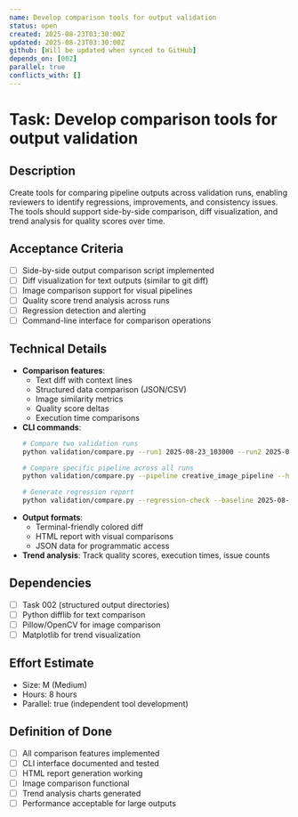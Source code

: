```yaml
---
name: Develop comparison tools for output validation
status: open
created: 2025-08-23T03:30:00Z
updated: 2025-08-23T03:30:00Z
github: [Will be updated when synced to GitHub]
depends_on: [002]
parallel: true
conflicts_with: []
---
```


# Task: Develop comparison tools for output validation

## Description
Create tools for comparing pipeline outputs across validation runs, enabling reviewers to identify regressions, improvements, and consistency issues. The tools should support side-by-side comparison, diff visualization, and trend analysis for quality scores over time.

## Acceptance Criteria
- [ ] Side-by-side output comparison script implemented
- [ ] Diff visualization for text outputs (similar to git diff)
- [ ] Image comparison support for visual pipelines
- [ ] Quality score trend analysis across runs
- [ ] Regression detection and alerting
- [ ] Command-line interface for comparison operations

## Technical Details
- **Comparison features**:
  - Text diff with context lines
  - Structured data comparison (JSON/CSV)
  - Image similarity metrics
  - Quality score deltas
  - Execution time comparisons
- **CLI commands**:
  ```bash
  # Compare two validation runs
  python validation/compare.py --run1 2025-08-23_103000 --run2 2025-08-24_103000
  
  # Compare specific pipeline across all runs
  python validation/compare.py --pipeline creative_image_pipeline --history
  
  # Generate regression report
  python validation/compare.py --regression-check --baseline 2025-08-23_103000
  ```
- **Output formats**:
  - Terminal-friendly colored diff
  - HTML report with visual comparisons
  - JSON data for programmatic access
- **Trend analysis**: Track quality scores, execution times, issue counts

## Dependencies
- [ ] Task 002 (structured output directories)
- [ ] Python difflib for text comparison
- [ ] Pillow/OpenCV for image comparison
- [ ] Matplotlib for trend visualization

## Effort Estimate
- Size: M (Medium)
- Hours: 8 hours
- Parallel: true (independent tool development)

## Definition of Done
- [ ] All comparison features implemented
- [ ] CLI interface documented and tested
- [ ] HTML report generation working
- [ ] Image comparison functional
- [ ] Trend analysis charts generated
- [ ] Performance acceptable for large outputs